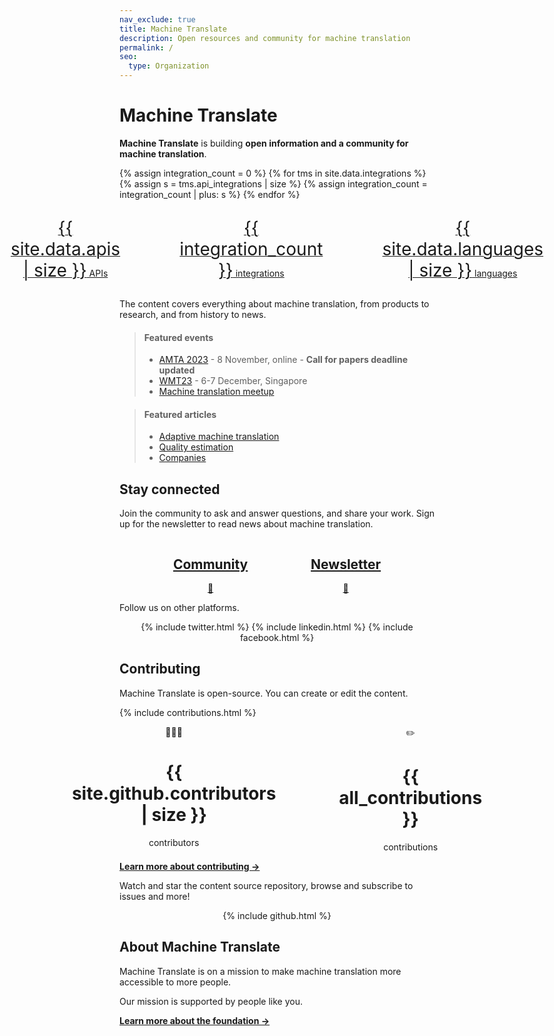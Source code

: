 ```yaml
---
nav_exclude: true
title: Machine Translate
description: Open resources and community for machine translation
permalink: /
seo:
  type: Organization
---
```


# Machine Translate

**Machine Translate** is building **open information and a community for machine translation**.

{% assign integration_count = 0 %}
{% for tms in site.data.integrations %}
  {% assign s = tms.api_integrations | size %}
  {% assign integration_count = integration_count | plus: s %}
{% endfor %}

<style>
  .big {
    font-size: 2em;
  }
  background: -webkit-linear-gradient(45deg, #DA291C, #ed7f78, #DA291C, #71150f);
  -webkit-background-clip: text;
  -webkit-text-fill-color: transparent;
</style>

<div style="display: flex; justify-content: center; gap: 20%; padding: 1em;">
  <div>
    <center>
      <a href="/apis">
        <span class="big">{{ site.data.apis | size }}</span>
        APIs
      </a>
    </center>
  </div>
  <div>
    <center>
      <a href="/integrations">
        <span class="big">{{ integration_count }}</span>
        integrations
      </a>
    </center>
  </div>
  <div>
    <center>
      <a href="/languages">
        <span class="big">{{ site.data.languages | size }}</span>
        languages
      </a>
    </center>
  </div>
</div>

The content covers everything about machine translation, from products to research, and from history to news.


> #### Featured events
> - [AMTA 2023](/amta2023) - 8 November, online - **Call for papers deadline updated**
> - [WMT23](/wmt23) - 6-7 December, Singapore
> - [Machine translation meetup](/meetup)

>
> #### Featured articles
> - [Adaptive machine translation](/customisation/adaptive.md)
> - [Quality estimation](/quality/quality-estimation.md)
> - [Companies](/industry/companies.md)


## Stay connected

Join the community to ask and answer questions, and share your work.
Sign up for the newsletter to read news about machine translation.

<div style="display: flex; justify-content: center; gap: 20%;">
  <div>
    <center>
      <h2><a href="/community">Community</a></h2>
        <a href="/community">
          👥
        </a>
    </center>
  </div>
  <div>
    <center>
      <h2><a href="/newsletter">Newsletter</a></h2>
        <a href="/newsletter">
          📧
        </a>
    </center>
  </div>
</div>


Follow us on other platforms.

<center>
  <div class="social-links">
    {% include twitter.html %}
    {% include linkedin.html %}
    {% include facebook.html %}
  </div>
</center>

## Contributing

Machine Translate is open-source.
You can create or edit the content.

{% include contributions.html %}

<div style="display: flex; justify-content: center; gap: 20%;">
  <div>
    <center>
      👩🏻‍💻
      <h1>{{ site.github.contributors | size }}</h1>
      contributors
    </center>
  </div>
  <div>
    <center>
      ✏️
      <h1>{{ all_contributions }}</h1>
      contributions
    </center>
  </div>
</div>

[**Learn more about contributing →**](/contributing/contributing.md)

Watch and star the content source repository, browse and subscribe to issues and more!

<center>
  <div class="social-links">
    {% include github.html %}
  </div>
</center>



## About Machine Translate

Machine Translate is on a mission to make machine translation more accessible to more people.

Our mission is supported by people like you.

[**Learn more about the foundation →**](/about.md)
